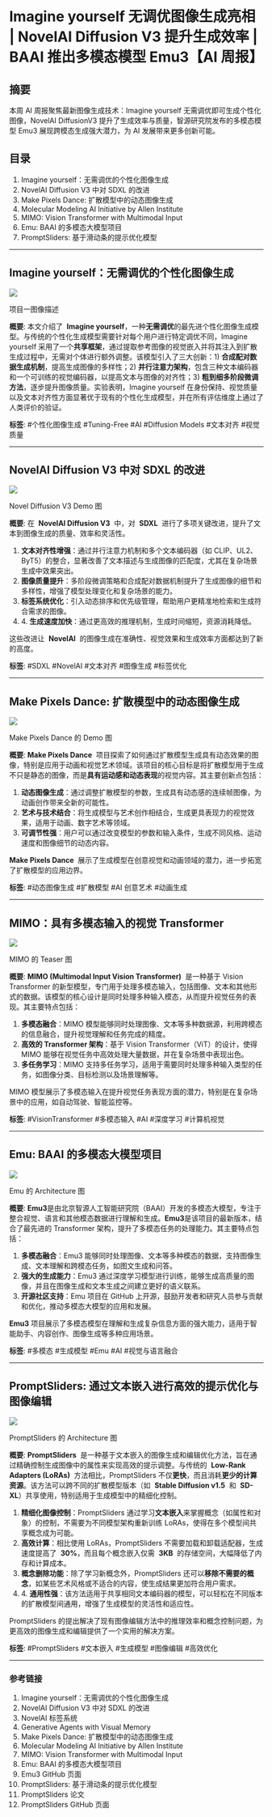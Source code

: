 # **Imagine yourself 无调优图像生成亮相 | NovelAI Diffusion V3 提升生成效率 | BAAI 推出多模态模型 Emu3【AI 周报】**

## **摘要**

本周 AI 周报聚焦最新图像生成技术：Imagine yourself 无需调优即可生成个性化图像，NovelAI DiffusionV3 提升了生成效率与质量，智源研究院发布的多模态模型 Emu3 展现跨模态生成强大潜力，为 AI 发展带来更多创新可能。

## **目录**

1. Imagine yourself：无需调优的个性化图像生成
2. NovelAI Diffusion V3 中对 SDXL 的改进
3. Make Pixels Dance: 扩散模型中的动态图像生成
4. Molecular Modeling AI Initiative by Allen Institute
5. MIMO: Vision Transformer with Multimodal Input
6. Emu: BAAI 的多模态大模型项目
7. PromptSliders: 基于滑动条的提示优化模型

---

## **Imagine yourself：无需调优的个性化图像生成**

![](https://arxiv.org/html/2409.13346v1/x1.png)

项目一图像描述

**概要**: 本文介绍了  **Imagine yourself**，一种**无需调优**的最先进个性化图像生成模型。与传统的个性化生成模型需要针对每个用户进行特定调优不同，Imagine yourself 采用了一个**共享框架**，通过提取参考图像的视觉嵌入并将其注入到扩散生成过程中，无需对个体进行额外调整。该模型引入了三大创新：1) **合成配对数据生成机制**，提高生成图像的多样性；2) **并行注意力架构**，包含三种文本编码器和一个可训练的视觉编码器，以提高文本与图像的对齐性；3) **粗到细多阶段微调方法**，逐步提升图像质量。实验表明，Imagine yourself 在身份保持、视觉质量以及文本对齐性方面显著优于现有的个性化生成模型，并在所有评估维度上通过了人类评价的验证。

**标签**: #个性化图像生成 #Tuning-Free #AI #Diffusion Models #文本对齐 #视觉质量

---

## **NovelAI Diffusion V3 中对 SDXL 的改进**

![](https://docs.novelai.net/assets/naivthree1.png)

Novel Diffusion V3 Demo 图

**概要**: 在  **NovelAI Diffusion V3**  中，对  **SDXL**  进行了多项关键改进，提升了文本到图像生成的质量、效率和灵活性。

1. **文本对齐性增强**：通过并行注意力机制和多个文本编码器（如 CLIP、UL2、ByT5）的整合，显著改善了文本描述与生成图像的匹配度，尤其在复杂场景生成中效果突出。
2. **图像质量提升**：多阶段微调策略和合成配对数据机制提升了生成图像的细节和多样性，增强了模型处理变化和复杂场景的能力。
3. **标签系统优化**：引入动态排序和优先级管理，帮助用户更精准地检索和生成符合需求的图像。
4. 4. **生成速度加快**：通过更高效的推理机制，生成时间缩短，资源消耗降低。

这些改进让  **NovelAI**  的图像生成在准确性、视觉效果和生成效率方面都达到了新的高度。

**标签**: #SDXL #NovelAI #文本对齐 #图像生成 #标签优化

---

## **Make Pixels Dance: 扩散模型中的动态图像生成**

![](https://fastly.jsdelivr.net/gh/bucketio/img10@main/2024/09/29/1727625508044-f8478cea-f9bb-4620-b6bd-3700d69cb25e.gif)

Make Pixels Dance 的 Demo 图

**概要**: **Make Pixels Dance**  项目探索了如何通过扩散模型生成具有动态效果的图像，特别是应用于动画和视觉艺术领域。该项目的核心目标是将扩散模型用于生成不只是静态的图像，而是**具有运动感和动态表现**的视觉内容。其主要创新点包括：

1. **动态图像生成**：通过调整扩散模型的参数，生成具有动态感的连续帧图像，为动画创作带来全新的可能性。
2. **艺术与技术结合**：将生成模型与艺术创作相结合，生成更具表现力的视觉效果，适用于动画、数字艺术等领域。
3. **可调节性强**：用户可以通过改变模型的参数和输入条件，生成不同风格、运动速度和图像细节的动态内容。

**Make Pixels Dance**  展示了生成模型在创意视觉和动画领域的潜力，进一步拓宽了扩散模型的应用边界。

**标签**: #动态图像生成 #扩散模型 #AI 创意艺术 #动画生成

---

## **MIMO：具有多模态输入的视觉 Transformer**

![](https://menyifang.github.io/projects/MIMO/img/teaser_idea.png)

MIMO 的 Teaser 图

**概要**: **MIMO (Multimodal Input Vision Transformer)**  是一种基于 Vision Transformer 的新型模型，专门用于处理多模态输入，包括图像、文本和其他形式的数据。该模型的核心设计是同时处理多种输入模态，从而提升视觉任务的表现。其主要特点包括：

1. **多模态融合**：MIMO 模型能够同时处理图像、文本等多种数据源，利用跨模态的信息融合，提升视觉理解和任务完成的精度。
2. **高效的 Transformer 架构**：基于 Vision Transformer（ViT）的设计，使得 MIMO 能够在视觉任务中高效处理大量数据，并在复杂场景中表现出色。
3. **多任务学习**：MIMO 支持多任务学习，适用于需要同时处理多种输入类型的任务，如图像分类、目标检测以及场景理解等。

MIMO 模型展示了多模态输入在提升视觉任务表现方面的潜力，特别是在复杂场景中的应用，如自动驾驶、智能监控等。

**标签**: #VisionTransformer #多模态输入 #AI #深度学习 #计算机视觉

---

## **Emu: BAAI 的多模态大模型项目**

![](https://github.com/baaivision/Emu3/raw/main/assets/arch.png)

Emu 的 Architecture 图

**概要**: **Emu3**是由北京智源人工智能研究院（BAAI）开发的多模态大模型，专注于整合视觉、语言和其他模态数据进行理解和生成。**Emu3**是该项目的最新版本，结合了最先进的 Transformer 架构，提升了多模态任务的处理能力。其主要特点包括：

1. **多模态融合**：Emu3 能够同时处理图像、文本等多种模态的数据，支持图像生成、文本理解和跨模态任务，如图文生成和问答。
2. **强大的生成能力**：Emu3 通过深度学习模型进行训练，能够生成高质量的图像，并且在图像生成和文本生成之间建立更好的语义联系。
3. **开源社区支持**：Emu 项目在 GitHub 上开源，鼓励开发者和研究人员参与贡献和优化，推动多模态大模型的应用和发展。

**Emu3** 项目展示了多模态模型在理解和生成复杂信息方面的强大能力，适用于智能助手、内容创作、图像生成等多种应用场景。

**标签**: #多模态 #生成模型 #Emu #AI #视觉与语言融合

---

## **PromptSliders: 通过文本嵌入进行高效的提示优化与图像编辑**

![](https://deepaksridhar.github.io/promptsliders.github.io/static/images/arch.png)

PromptSliders 的 Architecture 图

**概要**: **PromptSliders**  是一种基于文本嵌入的图像生成和编辑优化方法，旨在通过精确控制生成图像中的属性来实现高效的提示调整。与传统的  **Low-Rank Adapters (LoRAs)**  方法相比，PromptSliders 不仅**更快**，而且消耗**更少的计算资源**。该方法可以跨不同的扩散模型版本（如  **Stable Diffusion v1.5**  和  **SD-XL**）共享使用，特别适用于生成模型中的精细化控制。

1. **精细化图像控制**：PromptSliders 通过学习**文本嵌入**来掌握概念（如属性和对象）的控制，不需要为不同模型架构重新训练 LoRAs，使得在多个模型间共享概念成为可能。
2. **高效计算**：相比使用 LoRAs，PromptSliders 不需要加载和卸载适配器，生成速度提高了  **30%**，而且每个概念嵌入仅需  **3KB**  的存储空间，大幅降低了内存和计算成本。
3. **概念删除功能**：除了学习新概念外，PromptSliders 还可以**移除不需要的概念**，如某些艺术风格或不适合的内容，使生成结果更加符合用户需求。
4. 4. **通用性强**：该方法适用于共享相同文本编码器的模型，可以轻松在不同版本的扩散模型间通用，增强了生成模型的灵活性和适应性。

PromptSliders 的提出解决了现有图像编辑方法中的推理效率和概念控制问题，为更高效的图像生成和编辑提供了一个实用的解决方案。

**标签**: #PromptSliders #文本嵌入 #生成模型 #图像编辑 #高效优化

---

### **参考链接**

1. Imagine yourself：无需调优的个性化图像生成
2. NovelAI Diffusion V3 中对 SDXL 的改进
3. NovelAI 标签系统
4. Generative Agents with Visual Memory
5. Make Pixels Dance: 扩散模型中的动态图像生成
6. Molecular Modeling AI Initiative by Allen Institute
7. MIMO: Vision Transformer with Multimodal Input
8. Emu: BAAI 的多模态大模型项目
9. Emu3 GitHub 页面
10. PromptSliders: 基于滑动条的提示优化模型
11. PromptSliders 论文
12. PromptSliders GitHub 页面
